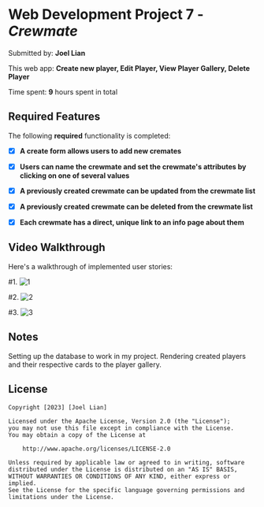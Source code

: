 # Web Development Project 7 - *Crewmate*

Submitted by: **Joel Lian**

This web app: **Create new player, Edit Player, View Player Gallery, Delete Player**

Time spent: **9** hours spent in total

## Required Features

The following **required** functionality is completed:

- [x] **A create form allows users to add new cremates**
- [x] **Users can name the crewmate and set the crewmate's attributes by clicking on one of several values**
- [x] **A previously created crewmate can be updated from the crewmate list**
- [x] **A previously created crewmate can be deleted from the crewmate list**
- [x] **Each crewmate has a direct, unique link to an info page about them**


## Video Walkthrough

Here's a walkthrough of implemented user stories:

#1. ![1](https://github.com/joellian/Crewmates/assets/65100772/1dd6b4ed-5e41-4db2-93df-53ab2d4ba533)

#2. ![2](https://github.com/joellian/Crewmates/assets/65100772/5ba38f57-f904-4a0f-b4f4-6f615ae1af63)

#3. ![3](https://github.com/joellian/Crewmates/assets/65100772/25546c14-247e-48e6-b77a-f13ad45a482a)







## Notes

Setting up the database to work in my project. Rendering created players and their respective cards to the player gallery. 

## License

    Copyright [2023] [Joel Lian]

    Licensed under the Apache License, Version 2.0 (the "License");
    you may not use this file except in compliance with the License.
    You may obtain a copy of the License at

        http://www.apache.org/licenses/LICENSE-2.0

    Unless required by applicable law or agreed to in writing, software
    distributed under the License is distributed on an "AS IS" BASIS,
    WITHOUT WARRANTIES OR CONDITIONS OF ANY KIND, either express or implied.
    See the License for the specific language governing permissions and
    limitations under the License.
